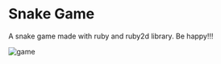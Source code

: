 # Snake Game

A snake game made with ruby and ruby2d library. Be happy!!!


![game](https://user-images.githubusercontent.com/19921941/202879397-74858331-93fa-4a90-9915-29075e9e54db.gif)
